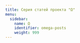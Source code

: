 ```yaml
---
title: Серия статей проекта "Ω"
menu:
  sidebar:
    name: Ω
    identifier: omega-posts
    weight: 999
---
```

